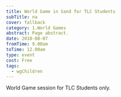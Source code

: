 ```yaml
---
title: World Game in Sand for TLC Students
subTitle: na
cover: fallback
category: 1.World Games
abstract: Page abstract.
date: 2018-08-07
fromTime: 9.00am
toTime: 12.00am
type: event
cost: Free
tags:
  - wgChildren
---
```


World Game session for TLC Students only.

